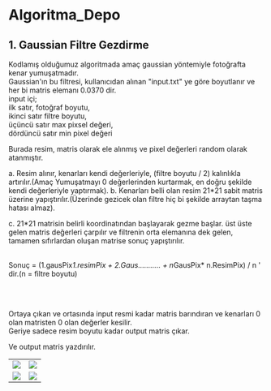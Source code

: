 # Algoritma_Depo


<h2><a>1. Gaussian Filtre Gezdirme</a></h2>

Kodlamış olduğumuz algoritmada amaç gaussian yöntemiyle fotoğrafta kenar yumuşatmadır.<br>
Gaussian'ın bu filtresi, kullanıcıdan alınan "input.txt" ye göre boyutlanır ve her bi matris elemanı 0.0370 dir.<br>
input içi;<br>
ilk satır, fotoğraf boyutu,<br>
ikinci satır filtre boyutu,<br>
üçüncü satır max pixsel değeri,<br>
dördüncü satır min pixel değeri<br>

Burada resim, matris olarak ele alınmış ve pixel değerleri random olarak atanmıştır.

   a. Resim alınır, kenarları kendi değerleriyle, (filtre boyutu / 2) kalınlıkla artırılır.(Amaç Yumuşatmayı 0 değerlerinden kurtarmak, en doğru şekilde kendi değerleriyle yaptırmak).
   b. Kenarları belli olan resim 21*21 sabit matris üzerine yapıştırılır.(Üzerinde gezicek olan filtre hiç bi şekilde arraytan taşma hatası almaz).
   
   c. 21*21 matrisin belirli koordinatından başlayarak gezme başlar. üst üste gelen matris değerleri çarpılır ve filtrenin orta elemanına dek gelen, tamamen sıfırlardan oluşan matrise sonuç yapıştırılır. <br><br>
   
   Sonuç = (1.gausPix*1.resimPix + 2.Gaus........... + n*GausPix* n.ResimPix) / n ' dir.(n = filtre boyutu)
   
 <br><br>
 
  Ortaya çıkan ve ortasında input resmi kadar matris barındıran ve kenarları 0 olan matristen 0 olan değerler kesilir. 
  <br> Geriye sadece resim boyutu kadar output matris çıkar.
  
  Ve output matris yazdırılır.



<table>
   <tr>
    <td><img src = "https://user-images.githubusercontent.com/82450697/116204578-9471cc80-a745-11eb-87c3-b31f85e9d4c4.PNG"></td>
    <td><img src = "https://user-images.githubusercontent.com/82450697/116204620-a18ebb80-a745-11eb-9bf8-8f9950791e2a.PNG"></td>
   </tr>
    <tr>
    <td><img src = "https://user-images.githubusercontent.com/82450697/116204652-a6ec0600-a745-11eb-921c-a2165b7fcc46.PNG"></td>
    <td><img src = "https://user-images.githubusercontent.com/82450697/116204689-ad7a7d80-a745-11eb-9df9-d13ee7ed3fb5.PNG"></td>
   </tr>
</table>


